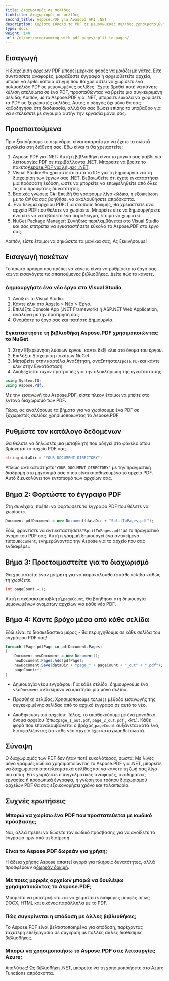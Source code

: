 ```yaml
---
title: Διαχωρισμός σε σελίδες
linktitle: Διαχωρισμός σε σελίδες
second_title: Aspose.PDF για Αναφορά API .NET
description: Χωρίστε εύκολα τα PDF σε μεμονωμένες σελίδες χρησιμοποιώντας το Aspose.PDF για .NET με αυτό το ολοκληρωμένο σεμινάριο. Περιλαμβάνεται οδηγός βήμα προς βήμα.
type: docs
weight: 140
url: /el/net/programming-with-pdf-pages/split-to-pages/
---
```

## Εισαγωγή

Η διαχείριση αρχείων PDF μπορεί μερικές φορές να μοιάζει με γάτες. Είτε συντάσσετε αναφορές, μοιράζεστε έγγραφα ή αρχειοθετείτε αρχεία, μπορεί να έρθει κάποια στιγμή που θα χρειαστεί να χωρίσετε ένα πολυσέλιδο PDF σε μεμονωμένες σελίδες. Έχετε βρεθεί ποτέ να κάνετε κύλιση ατελείωτα σε ένα PDF, προσπαθώντας να βρείτε μια συγκεκριμένη σελίδα; Λοιπόν, με το Aspose.PDF για .NET, μπορείτε εύκολα να χωρίσετε τα PDF σε ξεχωριστές σελίδες. Αυτός ο οδηγός όχι μόνο θα σας καθοδηγήσει στη διαδικασία, αλλά θα σας δώσει επίσης το υπόβαθρο για να εκτελέσετε με σιγουριά αυτήν την εργασία μόνοι σας.

## Προαπαιτούμενα

Πριν ξεκινήσουμε το σεμινάριο, είναι απαραίτητο να έχετε τα σωστά εργαλεία στη διάθεσή σας. Εδώ είναι τι θα χρειαστείτε:

1. Aspose.PDF για .NET: Αυτή η βιβλιοθήκη είναι το μαγικό σας ραβδί για λειτουργίες PDF σε περιβάλλοντα .NET. Μπορείτε να βρείτε το πακέτο[Aspose.PDF για λήψεις .NET](https://releases.aspose.com/pdf/net/).
2. Visual Studio: Θα χρειαστείτε αυτό το IDE για τη δημιουργία και τη διαχείριση των έργων σας .NET. Βεβαιωθείτε ότι έχετε εγκαταστήσει μια πρόσφατη έκδοση, ώστε να μπορείτε να επωφεληθείτε από όλες τις πιο πρόσφατες δυνατότητες.
3. Βασικές γνώσεις C#: Επειδή θα γράφουμε λίγο κώδικα, η εξοικείωση με το C# θα σας βοηθήσει να ακολουθήσετε απρόσκοπτα.
4. Ένα δείγμα αρχείου PDF: Για σκοπούς δοκιμής, θα χρειαστείτε ένα αρχείο PDF που θέλετε να χωρίσετε. Μπορείτε είτε να δημιουργήσετε ένα είτε να κατεβάσετε ένα παράδειγμα, έτοιμο να χωριστεί.
5. NuGet Package Manager: Συνήθως περιλαμβάνεται στο Visual Studio και σας επιτρέπει να εγκαταστήσετε εύκολα το Aspose.PDF στο έργο σας.

Λοιπόν, είστε έτοιμοι να σηκώσετε τα μανίκια σας; Ας ξεκινήσουμε!

## Εισαγωγή πακέτων

Το πρώτο πράγμα που πρέπει να κάνετε είναι να ρυθμίσετε το έργο σας και να εισαγάγετε τις απαιτούμενες βιβλιοθήκες. Δείτε πώς το κάνετε.

### Δημιουργήστε ένα νέο έργο στο Visual Studio

1. Ανοίξτε το Visual Studio.
2. Κάντε κλικ στο Αρχείο > Νέο > Έργο.
3. Επιλέξτε Console App (.NET Framework) ή ASP.NET Web Application, ανάλογα με την προτίμησή σας.
4. Ονομάστε το έργο σας και πατήστε Δημιουργία.

### Εγκαταστήστε τη βιβλιοθήκη Aspose.PDF χρησιμοποιώντας το NuGet

1. Στην Εξερεύνηση λύσεων έργου, κάντε δεξί κλικ στο όνομα του έργου.
2. Επιλέξτε Διαχείριση πακέτων NuGet.
3.  Μεταβείτε στην καρτέλα Αναζήτηση, αναζητήστε`Aspose.PDF`και κάντε κλικ στην Εγκατάσταση.
4. Αποδεχτείτε τυχόν προτροπές για την ολοκλήρωση της εγκατάστασης.

```csharp
using System.IO;
using Aspose.Pdf;
```

Με την εισαγωγή του Aspose.PDF, είστε πλέον έτοιμοι να μπείτε στο έντονο διαχωρισμό των PDF.

Τώρα, ας αναλύσουμε τα βήματα για να χωρίσουμε ένα PDF σε ξεχωριστές σελίδες χρησιμοποιώντας το Aspose.PDF.

## Ρυθμίστε τον κατάλογο δεδομένων

Θα θέλετε να δηλώσετε μια μεταβλητή που οδηγεί στο φάκελο όπου βρίσκεται το αρχείο PDF σας.

```csharp
string dataDir = "YOUR DOCUMENT DIRECTORY";
```

 Απλώς αντικαταστήστε`"YOUR DOCUMENT DIRECTORY"` με την πραγματική διαδρομή στο μηχάνημά σας όπου είναι αποθηκευμένο το αρχείο PDF. Αυτό διευκολύνει τον εντοπισμό των αρχείων σας.

## Βήμα 2: Φορτώστε το έγγραφο PDF

Στη συνέχεια, πρέπει να φορτώσετε το έγγραφο PDF που θέλετε να χωρίσετε.

```csharp
Document pdfDocument = new Document(dataDir + "SplitToPages.pdf");
```

 Εδώ, φροντίστε να αντικαταστήσετε`"SplitToPages.pdf"`με το πραγματικό όνομα του PDF σας. Αυτή η γραμμή δημιουργεί ένα αντικείμενο τύπου`Document`, ενημερώνοντας την Aspose για το αρχείο που σας ενδιαφέρει.

## Βήμα 3: Προετοιμαστείτε για το διαχωρισμό

Θα χρειαστείτε έναν μετρητή για να παρακολουθείτε κάθε σελίδα καθώς τη χωρίζετε. 

```csharp
int pageCount = 1;
```

 Αυτή η ακέραια μεταβλητή,`pageCount`, θα βοηθήσει στη δημιουργία μεμονωμένων ονομάτων αρχείων για κάθε νέο PDF.

## Βήμα 4: Κάντε βρόχο μέσα από κάθε σελίδα

Εδώ είναι το διασκεδαστικό μέρος - θα περιηγηθούμε σε κάθε σελίδα του εγγράφου PDF σας!

```csharp
foreach (Page pdfPage in pdfDocument.Pages)
{
    Document newDocument = new Document();
    newDocument.Pages.Add(pdfPage);
    newDocument.Save(dataDir + "page_" + pageCount + "_out" + ".pdf");
    pageCount++;
}
```

-  Δημιουργία νέου εγγράφου: Για κάθε σελίδα, δημιουργούμε ένα νέο`Document` αντικείμενο να κρατήσει μία μόνο σελίδα.
  
-  Προσθήκη σελίδας: Χρησιμοποιούμε το`Add()` μέθοδο εισαγωγής της συγκεκριμένης σελίδας από το αρχικό έγγραφο σε αυτό το νέο.

-  Αποθήκευση του αρχείου: Τέλος, το αποθηκεύουμε με ένα μοναδικό όνομα αρχείου (όπως`page_1_out.pdf`, `page_2_out.pdf` , κλπ.). Κάθε φορά που επαναλαμβάνεται ο βρόχος,`pageCount` αυξάνεται κατά ένα, διασφαλίζοντας ότι κάθε νέο αρχείο έχει καταχωρηθεί σωστά. 

## Σύναψη

Ο διαχωρισμός των PDF δεν ήταν ποτέ ευκολότερος, σωστά; Με λίγες μόνο γραμμές κώδικα χρησιμοποιώντας το Aspose.PDF για .NET, μπορείτε να διαχωρίσετε αποτελεσματικά σελίδες και να κάνετε τη ζωή σας λίγο πιο απλή. Είτε χειρίζεστε επαγγελματικές αναφορές, ακαδημαϊκές εργασίες ή προσωπικά έγγραφα, η γνώση του τρόπου διαχωρισμού αρχείων PDF θα σας εξοικονομήσει χρόνο και ταλαιπωρία.

## Συχνές ερωτήσεις

### Μπορώ να χωρίσω ένα PDF που προστατεύεται με κωδικό πρόσβασης;
Ναι, αλλά πρέπει να δώσετε τον κωδικό πρόσβασης για να ανοίξετε το έγγραφο πριν από τη διαίρεση.

### Είναι το Aspose.PDF δωρεάν για χρήση;
 Η άδεια χρήσης Aspose απαιτεί αγορά για πλήρεις δυνατότητες, αλλά προσφέρουν α[δωρεάν δοκιμή](https://releases.aspose.com/).

### Με ποιες μορφές αρχείων μπορώ να δουλέψω χρησιμοποιώντας το Aspose.PDF;
Μπορείτε να μετατρέψετε και να χειριστείτε διάφορες μορφές όπως DOCX, HTML και εικόνες παράλληλα με το PDF.

### Πώς συγκρίνεται η απόδοση με άλλες βιβλιοθήκες;
Το Aspose.PDF είναι βελτιστοποιημένο για απόδοση, παρέχοντας ταχύτερη επεξεργασία σε σύγκριση με πολλές άλλες διαθέσιμες βιβλιοθήκες.

### Μπορώ να χρησιμοποιήσω το Aspose.PDF στις λειτουργίες Azure;
Απολύτως! Ως βιβλιοθήκη .NET, μπορείτε να τη χρησιμοποιήσετε στο Azure Functions απρόσκοπτα.